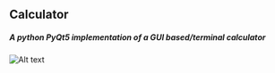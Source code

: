 ## Calculator
##### A python PyQt5 implementation of a GUI based/terminal calculator


![Alt text](/battle.png?raw=true "2019 update")

